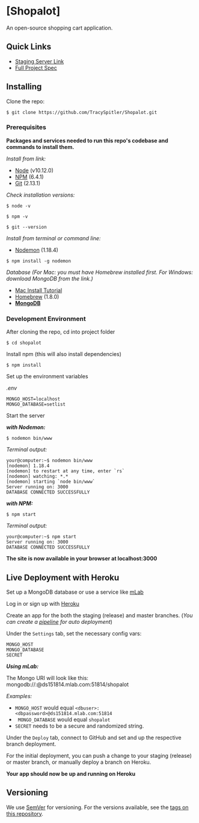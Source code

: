 # [Shopalot]

An open-source shopping cart application.

## Quick Links

* [Staging Server Link](https://codeteers-shopalot-staging.herokuapp.com/)
* [Full Project Spec](https://github.com/TracySpitler/Shopalot/blob/dev/README.md)

## Installing

Clone the repo:

```
$ git clone https://github.com/TracySpitler/Shopalot.git
```

### Prerequisites

__Packages and services needed to run this repo's codebase and commands to install them.__

_Install from link:_

* [Node](https://nodejs.org/en/) (v10.12.0)
* [NPM](https://www.npmjs.com/get-npm) (6.4.1)
* [Git](https://git-scm.com/) (2.13.1)

_Check installation versions:_

```
$ node -v
```
```
$ npm -v
```
```
$ git --version
```

_Install from terminal or command line:_

* [Nodemon](https://nodemon.io/) (1.18.4)

```
$ npm install -g nodemon
```

_Database (For Mac: you must have Homebrew installed first. For Windows: download MongoDB from the link.)_
* [Mac Install Tutorial](https://treehouse.github.io/installation-guides/mac/mongo-mac.html)
* [Homebrew](https://brew.sh/) (1.8.0)
* __[MongoDB](https://www.mongodb.com/)__

### Development Environment

After cloning the repo, cd into project folder

```
$ cd shopalot
```

Install npm (this will also install dependencies)

```
$ npm install
```

Set up the environment variables

_.env_

```
MONGO_HOST=localhost
MONGO_DATABASE=setlist
```

Start the server

**_with Nodemon:_**

```
$ nodemon bin/www
```

_Terminal output:_

```
your@computer:~$ nodemon bin/www
[nodemon] 1.18.4
[nodemon] to restart at any time, enter `rs`
[nodemon] watching: *.*
[nodemon] starting `node bin/www`
Server running on: 3000
DATABASE CONNECTED SUCCESSFULLY
```

**_with NPM:_**

```
$ npm start
```

_Terminal output:_

```
your@computer:~$ npm start
Server running on: 3000
DATABASE CONNECTED SUCCESSFULLY
```

__The site is now available in your browser at localhost:3000__

## Live Deployment with Heroku

Set up a MongoDB database or use a service like [mLab](https://mlab.com/)

Log in or sign up with [Heroku](https://www.heroku.com/)

Create an app for the both the staging (release) and master branches. (_You can create a [pipeline](https://devcenter.heroku.com/articles/pipelines) for auto deployment_)

Under the ```Settings``` tab, set the necessary config vars:
```
MONGO_HOST
MONGO_DATABASE
SECRET
```

*__Using mLab:__*

The Mongo URI will look like this: mongodb://<dbuser>:<dbpassword>@ds151814.mlab.com:51814/shopalot

_Examples:_

* ```MONGO_HOST``` would equal ```<dbuser>:<dbpassword>@ds151814.mlab.com:51814```
* ``` MONGO_DATABASE``` would equal ```shopalot```
* ```SECRET``` needs to be a secure and randomized string.

Under the ```Deploy``` tab, connect to GitHub and set and up the respective branch deployment.

For the initial deployment, you can push a change to your staging (release) or master branch, or manually deploy a branch on Heroku.

__Your app should now be up and running on Heroku__

## Versioning

We use [SemVer](http://semver.org/) for versioning. For the versions available, see the [tags on this repository](https://github.com/your/project/tags).
